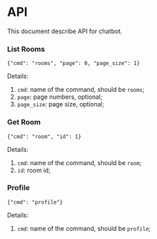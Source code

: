 # API

This document describe API for chatbot.

### List Rooms

    {"cmd": "rooms", "page": 0, "page_size": 1}

Details:

1. `cmd`: name of the command, should be `rooms`;
2. `page`: page numbers, optional;
3. `page_size`: page size, optional;

### Get Room

    {"cmd": "room", "id": 1}

Details:

1. `cmd`: name of the command, should be `room`;
2. `id`: room id;

### Profile

    {"cmd": "profile"}

Details:

1. `cmd`: name of the command, should be `profile`;
